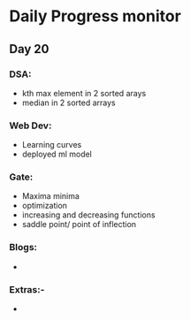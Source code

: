 # Daily Progress monitor

## Day 20


### DSA:
- kth max element in 2 sorted arays
- median in 2 sorted arrays

### Web Dev:
- Learning curves
- deployed ml model

### Gate:
-  Maxima minima
- optimization
- increasing and decreasing functions
- saddle point/ point of inflection 

### Blogs:   
- 

### Extras:-
- 